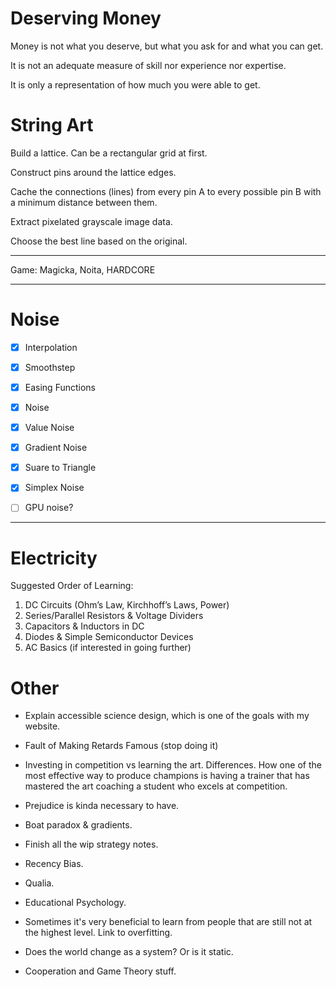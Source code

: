 # Deserving Money

Money is not what you deserve, but what you ask for and what you can get.

It is not an adequate measure of skill nor experience nor expertise.

It is only a representation of how much you were able to get.

# String Art

Build a lattice. Can be a rectangular grid at first.

Construct pins around the lattice edges.

Cache the connections (lines) from every pin A to every possible pin B with a minimum distance between them.

Extract pixelated grayscale image data.

Choose the best line based on the original.

---

Game: Magicka, Noita, HARDCORE

---

# Noise

- [x] Interpolation
- [x] Smoothstep
- [x] Easing Functions
- [x] Noise
- [x] Value Noise
- [x] Gradient Noise
- [x] Suare to Triangle
- [x] Simplex Noise

- [ ] GPU noise?

---

# Electricity

Suggested Order of Learning:

1. DC Circuits (Ohm’s Law, Kirchhoff’s Laws, Power)
2. Series/Parallel Resistors & Voltage Dividers
3. Capacitors & Inductors in DC
4. Diodes & Simple Semiconductor Devices
5. AC Basics (if interested in going further)

# Other

- Explain accessible science design, which is one of the goals with my website.

- Fault of Making Retards Famous (stop doing it)

- Investing in competition vs learning the art. Differences. How one of the most effective way to produce champions is having a trainer that has mastered the art coaching a student who excels at competition.

- Prejudice is kinda necessary to have.

- Boat paradox & gradients.

- Finish all the wip strategy notes.

- Recency Bias.

- Qualia.

- Educational Psychology.

- Sometimes it's very beneficial to learn from people that
  are still not at the highest level. Link to overfitting.

- Does the world change as a system? Or is it static.

- Cooperation and Game Theory stuff.
